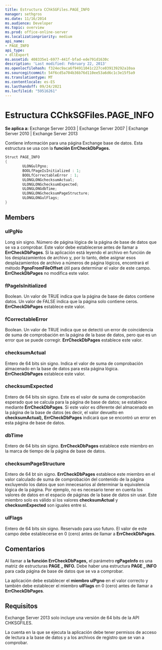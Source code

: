 ```yaml
---
title: Estructura CChkSGFiles.PAGE_INFO
manager: sethgros
ms.date: 11/16/2014
ms.audience: Developer
ms.topic: overview
ms.prod: office-online-server
ms.localizationpriority: medium
api_name:
- PAGE_INFO
api_type:
- dllExport
ms.assetid: 408335e1-6977-441f-bfad-ede791d1630c
description: 'Last modified: February 22, 2013'
ms.openlocfilehash: f324ec9aca6f94911041c227ce039139292a10aa
ms.sourcegitcommit: 54f6cd5a704b36b76d110ee53a6d6c1c3e15f5a9
ms.translationtype: MT
ms.contentlocale: es-ES
ms.lasthandoff: 09/24/2021
ms.locfileid: "59516261"
---
```

# <a name="cchksgfilespage_info-struct"></a>Estructura CChkSGFiles.PAGE_INFO

**Se aplica a:** Exchange Server 2003 | Exchange Server 2007 | Exchange Server 2010 | Exchange Server 2013
  
Contiene información para una página Exchange base de datos. Esta estructura se usa con la **función ErrCheckDbPages.** 
  
```cs
Struct PAGE_INFO  
{
        ULONGulPgno;
        BOOLfPageIsInitialized : 1;
        BOOLfCorrectableError : 1;
        ULONGLONGchecksumActual;
        ULONGLONGchecksumExpected;
        ULONGLONGdbTime;
        ULONGLONGchecksumPageStructure;
        ULONGLONGulFlags;
}

```

## <a name="members"></a>Members

### <a name="ulpgno"></a>ulPgNo
  
Long sin signo. Número de página lógica de la página de base de datos que se va a comprobar. Este valor debe establecerse antes de llamar a **ErrCheckDbPages**. Si la aplicación está leyendo el archivo en función de los desplazamientos de archivo y, por lo tanto, debe asignar esos desplazamientos de archivo a números de página lógicos, encontrará el método **PgnoFromFileOffset** útil para determinar el valor de este campo. **ErrCheckDbPages** no modifica este valor. 
    
### <a name="fpageisinitialized"></a>fPageIsInitialized 
  
Boolean. Un valor de TRUE indica que la página de base de datos contiene datos. Un valor de FALSE indica que la página solo contiene ceros. **ErrCheckDbPages** establece este valor. 
    
### <a name="fcorrectableerror"></a>fCorrectableError
  
Boolean. Un valor de TRUE indica que se detectó un error de coincidencia de suma de comprobación en la página de la base de datos, pero que es un error que se puede corregir. **ErrCheckDbPages** establece este valor. 
    
### <a name="checksumactual"></a>checksumActual
  
Entero de 64 bits sin signo. Indica el valor de suma de comprobación almacenado en la base de datos para esta página lógica. **ErrCheckDbPages** establece este valor. 
    
### <a name="checksumexpected"></a>checksumExpected
  
Entero de 64 bits sin signo. Este es el valor de suma de comprobación esperado que se calcula para la página de base de datos; se establece mediante **ErrCheckDbPages**. Si este valor es diferente del almacenado en la página de la base de datos (es decir, el valor devuelto en **checksumActual),** **ErrCheckDbPages** indicará que se encontró un error en esta página de base de datos. 
    
### <a name="dbtime"></a>dbTime
  
Entero de 64 bits sin signo. **ErrCheckDbPages** establece este miembro en la marca de tiempo de la página de base de datos. 
    
### <a name="checksumpagestructure"></a>checksumPageStructure 
  
Entero de 64 bt sin signo. **ErrCheckDbPages** establece este miembro en el valor calculado de suma de comprobación del contenido de la página excluyendo los datos que son innecesarios al determinar la equivalencia lógica de la página. Por ejemplo, no es necesario tener en cuenta los valores de datos en el espacio de páginas de la base de datos sin usar. Este miembro solo es válido si los valores **checksumActual**  y  **checksumExpected**  son iguales entre sí. 
    
### <a name="ulflags"></a>ulFlags
  
Entero de 64 bits sin signo. Reservado para uso futuro. El valor de este campo debe establecerse en 0 (cero) antes de llamar a **ErrCheckDbPages**.
    
## <a name="remarks"></a>Comentarios

Al llamar a **la función ErrCheckDbPages,** el parámetro **rgPageInfo** es una matriz de estructuras **PAGE \_ INFO.** Debe haber una estructura **PAGE \_ INFO** para cada página de base de datos que se va a comprobar. 
  
La aplicación debe establecer el **miembro ulPgno**  en el valor correcto y también debe establecer el miembro  **ulFlags**  en 0 (cero) antes de llamar a **ErrCheckDbPages**. 
  
## <a name="requirements"></a>Requisitos

Exchange Server 2013 solo incluye una versión de 64 bits de la API CHKSGFILES.
  
La cuenta en la que se ejecuta la aplicación debe tener permisos de acceso de lectura a la base de datos y a los archivos de registro que se van a comprobar.
  

